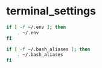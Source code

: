 # terminal_settings



```bash
if [ -f ~/.env ]; then
    . ~/.env
fi

if [ -f ~/.bash_aliases ]; then
    . ~/.bash_aliases
fi
```
